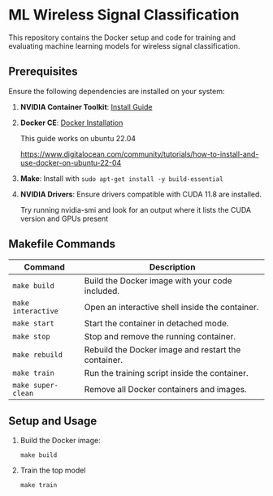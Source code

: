 # ML Wireless Signal Classification

This repository contains the Docker setup and code for training and evaluating machine learning models for wireless signal classification.

## Prerequisites

Ensure the following dependencies are installed on your system:
1. **NVIDIA Container Toolkit**: [Install Guide](https://docs.nvidia.com/datacenter/cloud-native/container-toolkit/install-guide.html)
2. **Docker CE**: [Docker Installation](https://docs.docker.com/get-docker/)

   This guide works on ubuntu 22.04 

   https://www.digitalocean.com/community/tutorials/how-to-install-and-use-docker-on-ubuntu-22-04

4. **Make**: Install with `sudo apt-get install -y build-essential`
5. **NVIDIA Drivers**: Ensure drivers compatible with CUDA 11.8 are installed.
   
   Try running nvidia-smi and look for an output where it lists the CUDA version and GPUs present

## Makefile Commands

| Command            | Description                                      |
|--------------------|--------------------------------------------------|
| `make build`       | Build the Docker image with your code included.  |
| `make interactive` | Open an interactive shell inside the container.  |
| `make start`       | Start the container in detached mode.            |
| `make stop`        | Stop and remove the running container.           |
| `make rebuild`     | Rebuild the Docker image and restart the container. |
| `make train`       | Run the training script inside the container.    |
| `make super-clean` | Remove all Docker containers and images.         |

## Setup and Usage

1. Build the Docker image:

   ```make build```
2. Train the top model

   ```make train```
